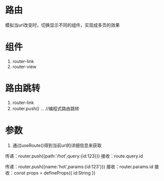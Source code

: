 # 路由
模拟当url改变时，切换显示不同的组件，实现成多页的效果

# 组件
1. router-link
2. router-view

# 路由跳转
1. router-link
2. router.push() ...   //编程式路由跳转

# 参数
1. 通过useRoute()得到当前url的详细信息来获取

传递：router.push({path:'/hot',query:{id:123}})
接收：route.query.id

传递：router.push({name:'hot',params:{id:123'}})
接收：router.params.id
接收：const props = defineProps({
                        id:String
                    })